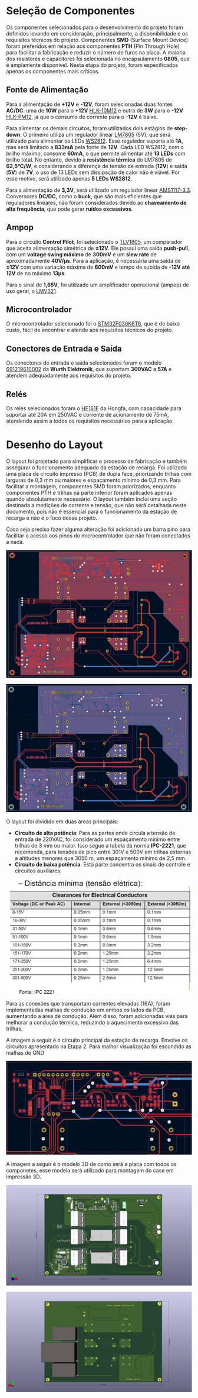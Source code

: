 # Seleção de Componentes

Os componentes selecionados para o desenvolvimento do projeto foram definidos levando em consideração, principalmente, a disponibilidade e os requisitos técnicos do projeto. Componentes **SMD** (Surface Mount Device) foram preferidos em relação aos componentes **PTH** (Pin Through Hole) para facilitar a fabricação e reduzir o número de furos na placa. A maioria dos resistores e capacitores foi selecionada no encapsulamento **0805**, que é amplamente disponível. Nesta etapa do projeto, foram especificados apenas os componentes mais críticos.

## Fonte de Alimentação

Para a alimentação de **+12V** e **-12V**, foram selecionadas duas fontes **AC/DC**: uma de **10W** para o **+12V** [HLK-10M12](https://evelta.com/content/datasheets/098-HLK-10MX.pdf) e outra de **3W** para o **-12V** [HLK-PM12](https://nettigo.eu/attachments/503), já que o consumo de corrente para o **-12V** é baixo.

Para alimentar os demais circuitos, foram utilizados dois estágios de **step-down**. O primeiro utiliza um regulador linear [LM7805](https://www.alldatasheet.com/datasheet-pdf/view/82833/fairchild/lm7805.html) (5V), que será utilizado para alimentar os LEDs [WS2812](https://cdn-shop.adafruit.com/datasheets/WS2812.pdf). Esse regulador suporta até **1A**, mas será limitado a **833mA** pela fonte de **12V**. Cada LED WS2812, com o brilho máximo, consome **60mA**, o que permite alimentar até **13 LEDs** com brilho total. No entanto, devido à **resistência térmica** do LM7805 de **62,5°C/W**, e considerando a diferença de tensão de entrada (**12V**) e saída (**5V**) de **7V**, o uso de 13 LEDs sem dissipação de calor não é viável. Por esse motivo, será utilizado apenas **5 LEDs WS2812**. 

Para a alimentação de **3,3V**, será utilizado um regulador linear [AMS1117-3.3](http://www.advanced-monolithic.com/pdf/ds1117.pdf). Conversores **DC/DC**, como o **buck**, que são mais eficientes que reguladores lineares, não foram considerados devido ao **chaveamento de alta frequência**, que pode gerar **ruídos excessivos**.

## Ampop

Para o circuito **Control Pilot**, foi selecionado o [TLV1805](https://www.ti.com/lit/ds/symlink/tlv1805-q1.pdf?ts=1729874561037&ref_url=https%253A%252F%252Fbr.mouser.com%252F), um comparador que aceita alimentação simétrica de **±12V**. Ele possui uma saída **push-pull**, com um **voltage swing máximo** de **300mV** e um **slew rate** de aproximadamente **40V/μs**. Para a aplicação, é necessária uma saída de **±12V** com uma variação máxima de **600mV** e tempo de subida de **-12V até 12V** de no máximo **13μs**.

Para o sinal de **1,65V**, foi utilizado um amplificador operacional (ampop) de uso geral, o [LMV321](https://www.onsemi.com/pdf/datasheet/lmv321-d.pdf)

## Microcontrolador

O microcontrolador selecionado foi o [STM32F030K6T6](https://br.mouser.com/datasheet/2/389/stm32f030f4-1851168.pdf), que é de baixo custo, fácil de encontrar e atende aos requisitos técnicos do projeto.

## Conectores de Entrada e Saída

Os conectores de entrada e saída selecionados foram o modelo [691219610002](https://br.mouser.com/ProductDetail/Wurth-Elektronik/691219610002?qs=sPbYRqrBIVneFMqRi9IErQ%3D%3D) da **Wurth Elektronik**, que suportam **300VAC** a **57A** e atendem adequadamente aos requisitos do projeto.

## Relés

Os relés selecionados foram o [HF161F](https://source.hongfa.com//pdf/web/viewer.html?file=/Uploads/Product/PDF/HF161F_en.pdf?timestamp=1733333696) da Hongfa, com capacidade para suportar até 20A em 250VAC e corrente de acionamento de 75mA, atendendo assim a todos os requisitos necessários para a aplicação.



# Desenho do Layout

O layout foi projetado para simplificar o processo de fabricação e também assegurar o funcionamento adequado da estação de recarga. Foi utilizada uma placa de circuito impresso (PCB) de dupla face, priorizando trilhas com larguras de 0,3 mm ou maiores e espaçamento mínimo de 0,3 mm. Para facilitar a montagem, componentes SMD foram priorizados, enquanto componentes PTH e trilhas na parte inferior foram aplicados apenas quando absolutamente necessário. O layout também inclui uma seção destinada a medições de corrente e tensão, que não será detalhada neste documento, pois não é essencial para o funcionamento da estação de recarga e não é o foco desse projeto.

Caso seja preciso fazer alguma alteração foi adicionado um barra pino para facilitar o acesso aos pinos do microcontrolador que não foram conectados a nada.

<p align="center">
    <img src="Imagens/top.jpg">
</p>

<p align="center">
    <img src="Imagens/bottom.jpg">
</p>

O layout foi dividido em duas áreas principais:
- **Circuito de alta potência**: Para as partes onde circula a tensão de entrada de 220VAC, foi considerado um espaçamento mínimo entre trilhas de 3 mm ou maior. Isso segue a tabela da norma **IPC-2221**, que recomenda, para tensões de pico entre 301V e 500V em trilhas externas a altitudes menores que 3050 m, um espaçamento mínimo de 2,5 mm.
- **Circuito de baixa potência**: Esta parte concentra os sinais de controle e circuitos auxiliares.

<p align="center">
    <img src="Imagens/Distância%20mínima%20tensão%20elétrica.png">
</p>

Para as conexões que transportam correntes elevadas (16A), foram implementadas malhas de condução em ambos os lados da PCB, aumentando a área de condução. Além disso, foram adicionadas vias para melhorar a condução térmica, reduzindo o aquecimento excessivo das trilhas.

A imagem a seguir é o circuito principal da estação de recarga. Envolve os circuitos apresentado na Etapa 2. Para malhor visualização foi escondido as malhas de GND

<p align="center">
    <img src="Imagens/circuito_principal.jpg">
</p>

A imagem a seguir é o modelo 3D de como será a placa com todos os componetes, esse modela será utilizado para montagem do case em impressão 3D.
<p align="center">
    <img src="Imagens/3d_top.jpg">
</p>

<p align="center">
    <img src="Imagens/3d_bottom.jpg">
</p>







